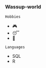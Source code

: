 ### Wassup-world


```{r}
Hobbies
```
* :video_game:
* :sleeping:
* :car:

```{r}
Languages
```
* SQL
* R




